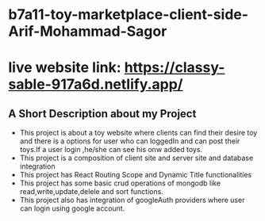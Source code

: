 # b7a11-toy-marketplace-client-side-Arif-Mohammad-Sagor

# live website link: https://classy-sable-917a6d.netlify.app/

## A Short Description about my Project
* This project is about a toy website where clients can find their desire toy and there is a options for user who can loggedIn  and can post their toys.If a user login ,he/she can see his onw added toys.
* This project is a  composition of client site and server site and database integration
* This project has React Routing Scope and Dynamic Title functionalities
* This project has some basic crud operations of mongodb like read,write,update,delele and sort functions.
* This project also has integration of googleAuth providers where user can login using google account.
